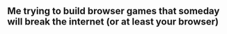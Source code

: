 ## Me trying to build browser games that someday will break the internet (or at least your browser)

